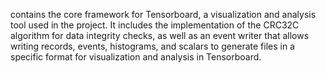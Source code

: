 contains the core framework for Tensorboard, a visualization and analysis tool used in the project. It includes the implementation of the CRC32C algorithm for data integrity checks, as well as an event writer that allows writing records, events, histograms, and scalars to generate files in a specific format for visualization and analysis in Tensorboard.